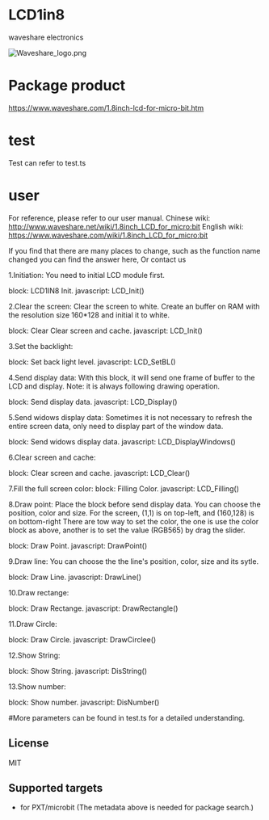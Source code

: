 # LCD1in8

waveshare electronics

![Waveshare_logo.png](Waveshare_logo.png.png)

# Package product
https://www.waveshare.com/1.8inch-lcd-for-micro-bit.htm

# test
Test can refer to test.ts

# user
For reference, please refer to our user manual.
Chinese wiki: http://www.waveshare.net/wiki/1.8inch_LCD_for_micro:bit
English wiki: https://www.waveshare.com/wiki/1.8inch_LCD_for_micro:bit

If you find that there are many places to change, 
such as the function name changed you can find the answer here,
Or contact us

1.Initiation: 
You need to initial LCD module first.

block: LCD1IN8 Init.
javascript: LCD_Init()

2.Clear the screen:
Clear the screen to white. Create an buffer on RAM with the resolution size 160*128 and initial it to white.

block: Clear Clear screen and cache.
javascript: LCD_Init()

3.Set the backlight:

block: Set back light level.
javascript: LCD_SetBL()

4.Send display data:
With this block, it will send one frame of buffer to the LCD and display. 
Note: it is always following drawing operation.

block: Send display data.
javascript: LCD_Display()

5.Send widows display data:
Sometimes it is not necessary to refresh the entire screen data, 
only need to display part of the window data.

block: Send widows display data.
javascript: LCD_DisplayWindows()

6.Clear screen and cache:

block: Clear screen and cache.
javascript: LCD_Clear()

7.Fill the full screen color:
block: Filling Color.
javascript: LCD_Filling()

8.Draw point:
Place the block before send display data. 
You can choose the position, color and size. 
For the screen, (1,1) is on top-left, and (160,128) is on bottom-right
There are tow way to set the color, 
the one is use the color block as above, 
another is to set the value (RGB565) by drag the slider.

block: Draw Point.
javascript: DrawPoint()

9.Draw line:
You can choose the the line's position, color, size and its sytle.

block: Draw Line.
javascript: DrawLine()

10.Draw rectange:

block: Draw Rectange.
javascript: DrawRectangle()

11.Draw Circle:

block: Draw Circle.
javascript: DrawCirclee()

12.Show String:

block: Show String.
javascript: DisString()

13.Show number:

block: Show number.
javascript: DisNumber()

#More parameters can be found in test.ts for a detailed understanding.

## License

MIT

## Supported targets

* for PXT/microbit
(The metadata above is needed for package search.)

